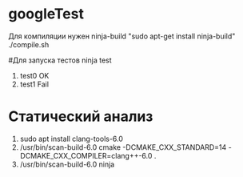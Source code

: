 # googleTest

Для компиляции нужен ninja-build 
"sudo apt-get install ninja-build" 
./compile.sh

#Для запуска тестов
ninja test
1. test0 OK
2. test1 Fail

# Статический анализ
1. sudo apt install clang-tools-6.0
2. /usr/bin/scan-build-6.0 cmake -DCMAKE_CXX_STANDARD=14 -DCMAKE_CXX_COMPILER=clang++-6.0 .
3. /usr/bin/scan-build-6.0 ninja
